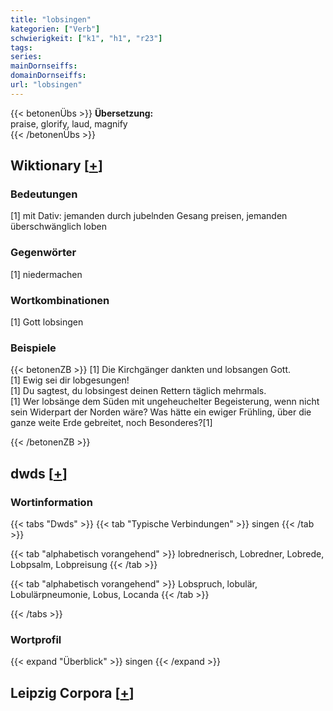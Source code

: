 ```yaml
---
title: "lobsingen"
kategorien: ["Verb"]
schwierigkeit: ["k1", "h1", "r23"]
tags:
series:
mainDornseiffs:
domainDornseiffs:
url: "lobsingen"
---
```


{{< betonenÜbs >}}
**Übersetzung:**  
praise, glorify, laud, magnify  
{{< /betonenÜbs >}}

## Wiktionary [[+](https://de.wiktionary.org/wiki/lobsingen)]

### Bedeutungen
[1] mit Dativ: jemanden durch jubelnden Gesang preisen, jemanden überschwänglich loben  

### Gegenwörter
[1] niedermachen  

### Wortkombinationen
[1] Gott lobsingen  

### Beispiele
{{< betonenZB >}}
[1] Die Kirchgänger dankten und lobsangen Gott.  
[1] Ewig sei dir lobgesungen!  
[1] Du sagtest, du lobsingest deinen Rettern täglich mehrmals.  
[1] Wer lobsänge dem Süden mit ungeheuchelter Begeisterung, wenn nicht sein Widerpart der Norden wäre? Was hätte ein ewiger Frühling, über die ganze weite Erde gebreitet, noch Besonderes?[1]  

{{< /betonenZB >}}


## dwds [[+](https://www.dwds.de/wb/lobsingen)]

### Wortinformation
{{< tabs "Dwds" >}}
{{< tab "Typische Verbindungen" >}}
singen
{{< /tab >}}

{{< tab "alphabetisch vorangehend" >}}
lobrednerisch, Lobredner, Lobrede, Lobpsalm, Lobpreisung
{{< /tab >}}

{{< tab "alphabetisch vorangehend" >}}
Lobspruch, lobulär, Lobulärpneumonie, Lobus, Locanda
{{< /tab >}}

{{< /tabs >}}

### Wortprofil
{{< expand "Überblick" >}} singen {{< /expand >}}

## Leipzig Corpora [[+](https://corpora.uni-leipzig.de/en/res?word=lobsingen&corpusId=deu_newscrawl-public_2018)]

